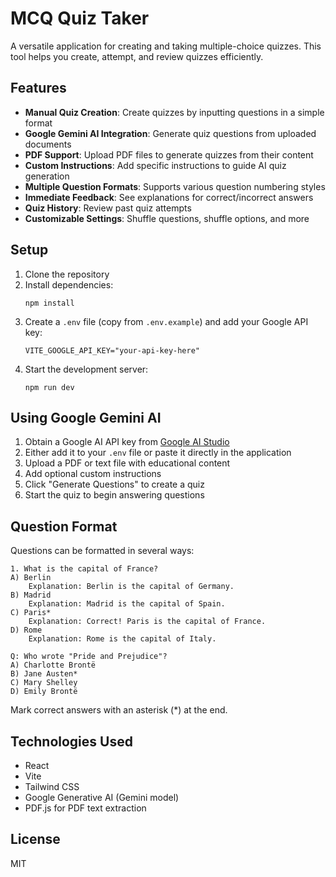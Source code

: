 # MCQ Quiz Taker

A versatile application for creating and taking multiple-choice quizzes. This tool helps you create, attempt, and review quizzes efficiently.

## Features

- **Manual Quiz Creation**: Create quizzes by inputting questions in a simple format
- **Google Gemini AI Integration**: Generate quiz questions from uploaded documents
- **PDF Support**: Upload PDF files to generate quizzes from their content
- **Custom Instructions**: Add specific instructions to guide AI quiz generation
- **Multiple Question Formats**: Supports various question numbering styles
- **Immediate Feedback**: See explanations for correct/incorrect answers
- **Quiz History**: Review past quiz attempts
- **Customizable Settings**: Shuffle questions, shuffle options, and more

## Setup

1. Clone the repository
2. Install dependencies:
   ```
   npm install
   ```
3. Create a `.env` file (copy from `.env.example`) and add your Google API key:
   ```
   VITE_GOOGLE_API_KEY="your-api-key-here"
   ```
4. Start the development server:
   ```
   npm run dev
   ```

## Using Google Gemini AI

1. Obtain a Google AI API key from [Google AI Studio](https://makersuite.google.com/)
2. Either add it to your `.env` file or paste it directly in the application
3. Upload a PDF or text file with educational content
4. Add optional custom instructions
5. Click "Generate Questions" to create a quiz
6. Start the quiz to begin answering questions

## Question Format

Questions can be formatted in several ways:

```
1. What is the capital of France?
A) Berlin
    Explanation: Berlin is the capital of Germany.
B) Madrid
    Explanation: Madrid is the capital of Spain.
C) Paris*
    Explanation: Correct! Paris is the capital of France.
D) Rome
    Explanation: Rome is the capital of Italy.

Q: Who wrote "Pride and Prejudice"?
A) Charlotte Brontë
B) Jane Austen*
C) Mary Shelley
D) Emily Brontë
```

Mark correct answers with an asterisk (*) at the end.

## Technologies Used

- React
- Vite
- Tailwind CSS
- Google Generative AI (Gemini model)
- PDF.js for PDF text extraction

## License

MIT

